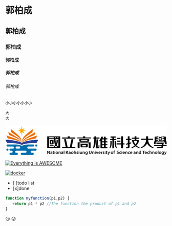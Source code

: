 # 郭柏成
## 郭柏成
### 郭柏成
#### 郭柏成
##### 郭柏成
###### 郭柏成

`小小小小小小小`

```
大
大
```


![NKUST](NKUST.png "第一科大")

[![Everything Is AWESOME](https://img.youtube.com/vi/StTqXEQ2l-Y/0.jpg)](https://www.youtube.com/watch?v=StTqXEQ2l-Y "Everything Is AWESOME")


[![docker](https://img.youtube.com/vi/sSm2dRarhPo.jpg)](https://www.youtube.com/watch?v=sSm2dRarhPo "Testing Docker")


- [ ]todo list
- [x]done

```javascript
function myfunction(p1,p2) {
   return p1 * p2 //The function the product of p1 and p2
}
```

:smirk:
:rage:
